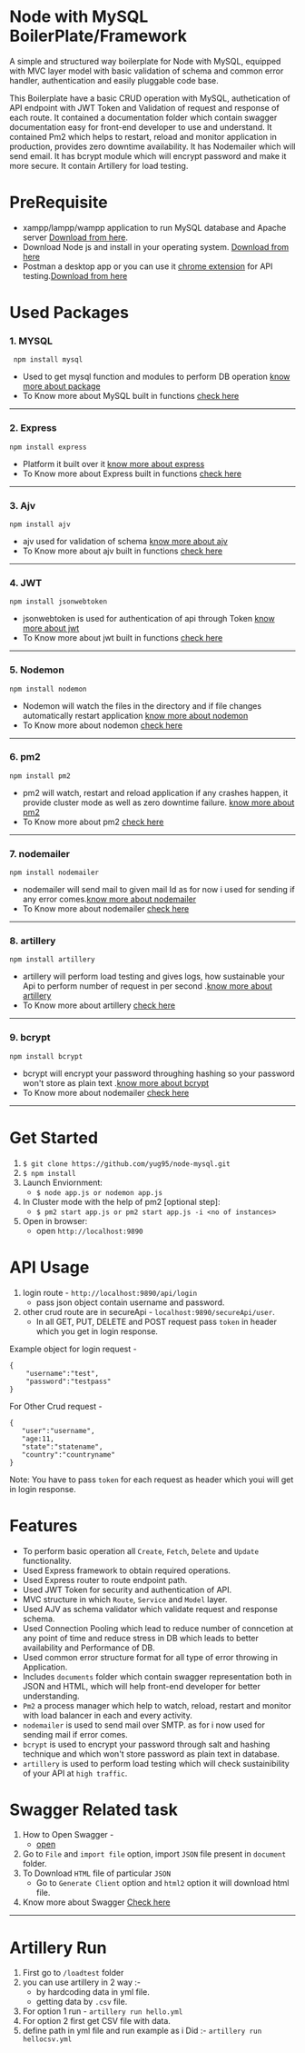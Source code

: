 # Node with MySQL BoilerPlate/Framework

A simple and structured way boilerplate for Node with MySQL, equipped with MVC layer model with basic validation of schema and common error handler, authentication and easily pluggable code base.

This Boilerplate have a basic CRUD operation with MySQL, authetication of API endpoint with JWT Token and Validation of request and response of each route. It contained a documentation folder which contain swagger documentation easy for front-end developer to use and understand. It contained Pm2 which helps to restart, reload and monitor application in production, provides zero downtime availability. It has Nodemailer which will send email. It has bcrypt module which will encrypt password and make it more secure. It contain Artillery for load testing.

# PreRequisite

* xampp/lampp/wampp application to run MySQL database and Apache server [Download from here](https://www.apachefriends.org/download.html).
* Download Node js and install in your operating system. [Download from here](https://nodejs.org/en/download/)
* Postman a desktop app or you can use it [chrome extension](https://chrome.google.com/webstore/category/extensions) for API testing.[Download from here](https://www.getpostman.com/apps) 

# Used Packages 

### 1. MYSQL
```
 npm install mysql 
```
* Used to get mysql function and modules to perform DB operation  [know more about package](https://www.npmjs.com/package/mysql)
* To Know more about MySQL built in functions [check here](https://www.github.com/mysqljs/mysql)

---

### 2. Express
```
npm install express 
```
* Platform it built over it [know more about express](https://www.npmjs.com/package/express)
* To Know more about Express built in functions [check here](http://expressjs.com/en/starter/installing.html)

---

### 3. Ajv
```
npm install ajv 
```
* ajv used for validation of schema [know more about ajv](https://www.npmjs.com/package/ajv)
* To Know more about ajv built in functions [check here](https://www.npmjs.com/package/ajv)

---

### 4. JWT
```
npm install jsonwebtoken 
```
* jsonwebtoken is used for authentication of api through Token [know more about jwt](https://www.npmjs.com/package/jsonwebtoken)
* To Know more about jwt built in functions [check here](https://jwt.io/)

---

### 5. Nodemon
```
npm install nodemon 
```
* Nodemon will watch the files in the directory and if file changes automatically restart application  [know more about nodemon](https://www.npmjs.com/package/nodemon)
* To Know more about nodemon [check here](https://nodemon.io)

---

### 6. pm2
```
npm install pm2  
```
* pm2 will watch, restart and reload application if any crashes happen, it provide cluster mode as well as zero downtime failure.  [know more about pm2](https://www.npmjs.com/package/pm2)
* To Know more about pm2 [check here](http://pm2.keymetrics.io/docs/usage/quick-start/)

---

### 7. nodemailer
```
npm install nodemailer  
```
* nodemailer will send mail to given mail Id as for now i used for sending if any error comes.[know more about nodemailer](https://www.npmjs.com/package/nodemailer)
* To Know more about nodemailer [check here](https://nodemailer.com/about/)

---

### 8. artillery
```
npm install artillery  
```
* artillery will perform load testing and gives logs, how sustainable your Api to perform number of request in per second .[know more about artillery](https://www.npmjs.com/package/artillery)
* To Know more about artillery [check here](https://artillery.io/)

---

### 9. bcrypt
```
npm install bcrypt  
```
* bcrypt will encrypt your password throughing hashing so your password won't store as plain text .[know more about bcrypt](https://www.npmjs.com/package/bcrypt)
* To Know more about nodemailer [check here](https://www.npmjs.com/package/bcrypt)

---

# Get Started

1. `$ git clone https://github.com/yug95/node-mysql.git`
2. `$ npm install`
3. Launch Enviornment:
    * `$ node app.js or nodemon app.js`
4. In Cluster mode with the help of pm2 [optional step]:
    * `$ pm2 start app.js or pm2 start app.js -i <no of instances>`
5. Open in browser:
    * open `http://localhost:9890`



# API Usage 

1. login route - `http://localhost:9890/api/login`
     * pass json object contain username and password.
2. other crud route are in secureApi -  `localhost:9890/secureApi/user`.
     * In all GET, PUT, DELETE and POST request pass `token` in header which you get in login response.

Example object for login request -

```
{
    "username":"test",
    "password":"testpass"
}
```
For Other Crud request - 

```
{
   "user":"username",
   "age:11,
   "state":"statename",
   "country":"countryname"
}

```
Note: You have to pass `token` for each request as header which youi will get in login response.

# Features

* To perform basic operation all `Create`, `Fetch`, `Delete` and `Update` functionality.
* Used Express framework to obtain required operations.
* Used Express router to route endpoint path.
* Used JWT Token for security and authentication of API.
* MVC structure in which `Route`, `Service` and `Model` layer.
* Used AJV as schema validator which validate request and response schema.
* Used Connection Pooling which lead to reduce number of conncetion at any point of time and reduce stress in DB which leads to better availability and Performance of DB.
* Used common error structure format for all type of error throwing in Application.
* Includes `documents` folder which contain swagger representation both in JSON and HTML, which will help front-end developer for better understanding.
* `Pm2` a process manager which help to watch, reload, restart and monitor with load balancer in each and every activity.
* `nodemailer` is used to send mail over SMTP. as for i now used for sending mail if error comes.
* `bcrypt` is used to encrypt your password through salt and hashing technique and which won't store password as plain text in database.
* `artillery` is used to perform load testing which will check sustainibility of your API at `high traffic`.

# Swagger Related task

1. How to Open Swagger - 
    * [open](http://editor.swagger.io) 
2. Go to `File` and `import file` option, import `JSON` file present in `document` folder.
3. To Download `HTML` file of particular `JSON` 
   * Go to `Generate Client` option and `html2` option it will download html file.
4. Know more about Swagger [Check here](https://swagger.io/docs/)

---

# Artillery Run 

1. First go to `/loadtest` folder
2. you can use artillery in 2 way :-
   * by hardcoding data in yml file.
   * getting data by `.csv` file.
3. For option 1 run - `artillery run hello.yml`
4. For option 2 first get CSV file with data.
5. define path in yml file and run example as i Did :- `artillery run hellocsv.yml`        





